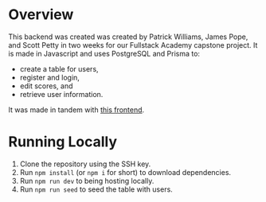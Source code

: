 # Overview
This backend was created was created by Patrick Williams, James Pope, and Scott Petty in two weeks for our Fullstack Academy capstone project. 
It is made in Javascript and uses PostgreSQL and Prisma to:
- create a table for users,
- register and login,
- edit scores, and
- retrieve user information.

It was made in tandem with [this frontend](https://github.com/ScottCPetty/capstone_frontend).
# Running Locally
1. Clone the repository using the SSH key.
2. Run `npm install` (or `npm i` for short) to download dependencies.
4. Run `npm run dev` to being hosting locally.
5. Run `npm run seed` to seed the table with users.
